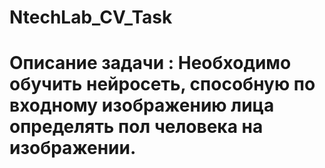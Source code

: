 # NtechLab_CV_Task

# Описание задачи : Необходимо обучить нейросеть, способную по входному изображению лица определять пол человека на изображении.
